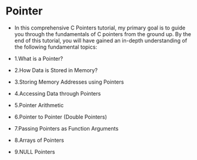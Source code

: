 # Pointer
- In this comprehensive C Pointers tutorial, my primary goal is to guide you through the fundamentals of C pointers from the ground up. By the end of this tutorial, you will have gained an in-depth understanding of the following fundamental topics:

- 1.What is a Pointer?
- 2.How Data is Stored in Memory?
- 3.Storing Memory Addresses using Pointers
- 4.Accessing Data through Pointers
- 5.Pointer Arithmetic
- 6.Pointer to Pointer (Double Pointers)
- 7.Passing Pointers as Function Arguments
- 8.Arrays of Pointers
- 9.NULL Pointers
